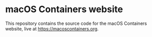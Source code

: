 # macOS Containers website

This repository contains the source code for the macOS Containers website, live at <https://macoscontainers.org>.
